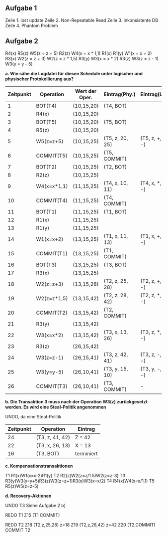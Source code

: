 ## Aufgabe 1

Zeile 1. lost update
Zeile 2. Non-Repeatable Read
Zeile 3. Inkonsistente DB
Zeile 4. Phantom Problem

## Aufgabe 2

R4(x) R5(z) W5(z = z + 5) R2(z) W4(x = x \* 1,1) R1(x) R1(y) W1(x = x + 2) R3(x) W2(z = z + 3) W2(z = z \* 1,5) R3(y) W3(x = x \* 2) R3(z) W3(z = z - 1) W3(y = y - 5)

**a. Wie sähe die Logdatei für diesen Schedule unter logischer und physischer Protokollierung aus?**

| Zeitpunkt  | Operation   | Wert der Oper. | Eintrag(Phy.)   | Eintrag(Logi.)     |
|------------|-------------|----------------|-----------------|--------------------|
| 1          | BOT(T4)     | (10,15,20)     | (T4, BOT)       |                    |
| 2          | R4(x)       | (10,15,20)     |                 |                    |
| 3          | BOT(T5)     | (10,15,20)     | (T5, BOT)       |                    |
| 4          | R5(z)       | (10,15,20)     |                 |                    |
| 5          | W5(z=z+5)   | (10,15,25)     | (T5, z, 20, 25) | (T5, z, +, 5, -)   |
| 6          | COMMIT(T5)  | (10,15,25)     | (T5, COMMIT)    |                    |
| 7          | BOT(T2)     | (10,15,25)     | (T2, BOT)       |                    |
| 8          | R2(z)       | (10,15,25)     |                 |                    |
| 9          | W4(x=x*1,1) | (11,15,25)     | (T4, x, 10, 11) | (T4, x, *, 1.1, -) |
| 10         | COMMIT(T4)  | (11,15,25)     | (T4, COMMIT)    |                    |
| 11         | BOT(T1)     | (11,15,25)     | (T1, BOT)       |                    |
| 12         | R1(x)       | (11,15,25)     |                 |                    |
| 13         | R1(y)       | (11,15,25)     |                 |                    |
| 14         | W1(x=x+2)   | (13,15,25)     | (T1, x, 11, 13) | (T1, x, +, 2, -)   |
| 15         | COMMIT(T1)  | (13,15,25)     | (T1, COMMIT)    |                    |
| 16         | BOT(T3)     | (13,15,25)     | (T3, BOT)       |                    |
| 17         | R3(x)       | (13,15,25)     |                 |                    |
| 18         | W2(z=z+3)   | (13,15,28)     | (T2, z, 25, 28) | (T2, z, +, 3, -)   |
| 19         | W2(z=z*1,5) | (13,15,42)     | (T2, z, 28, 42) | (T2, z, *, 1.5, -) |
| 20         | COMMIT(T2)  | (13,15,42)     | (T2, COMMIT)    |                    |
| 21         | R3(y)       | (13,15,42)     |                 |                    |
| 22         | W3(x=x*2)   | (13,15,42)     | (T3, x, 13, 26) | (T3, z, *, 2, -)   |
| 23         | R3(z)       | (26,15,42)     |                 |                    |
| 24         | W3(z=z-1)   | (26,15,41)     | (T3, z, 42, 41) | (T3, z, -, 1, -)   |
| 25         | W3(y=y-5)   | (26,10,41)     | (T3, y, 15, 10) | (T3, y, -, 5, -)   |
| 26         | COMMIT(T3)  | (26,10,41)     | (T3, COMMIT)    | -                  |

**b. Die Transaktion 3 muss nach der Operation W3(z) zurückgesetzt werden. Es wird eine Steal-Politik angenommen**

UNDO, da eine Steal-Politik

| Zeitpunkt  | Operation       | Eintrag         |
|------------|-----------------|-----------------|
| 24         | (T3, z, 41, 42) | Z = 42          |
| 22         | (T3, x, 26, 13) | X = 13          |
| 16         | (T3, BOT)       | terminiert      |

**c. Kompensationstransaktionen**

T1  R1(x)W1(x=x-2)R1(y)
T2  R2(z)W2(z=z/1.5)W2(z=z-3)
T3  R3(y)W3(y=y+5)R3(z)W3(z=z+1)R3(x)W3(x=x/2)
T4  R4(x)W4(x=x/1.1)
T5  R5(z)W5(z=z-5)

**d. Recovery-Aktionen**

UNDO T3
Siehe Aufgabe 2 b)

REDO T1
Z15 (T1 COMMIT)

REDO T2
Z18 (T2,z,25,28) z=18
Z19 (T2,z,28,42) z=42
Z20 (T2,COMMIT) COMMIT T2
